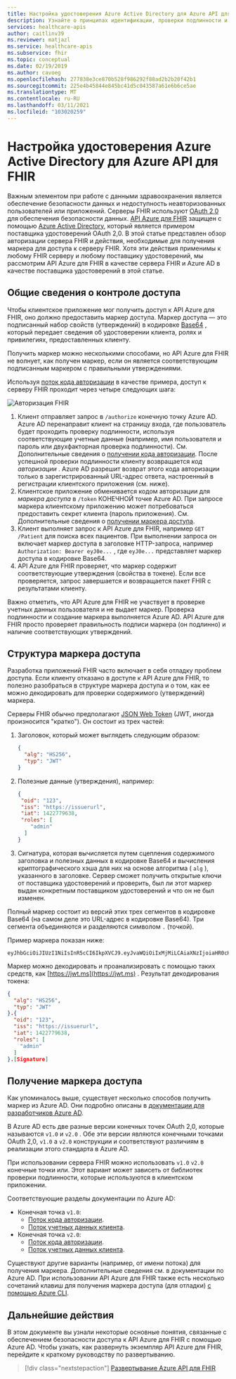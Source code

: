 ```yaml
---
title: Настройка удостоверения Azure Active Directory для Azure API для FHIR
description: Узнайте о принципах идентификации, проверки подлинности и авторизации для серверов Azure FHIR.
services: healthcare-apis
author: caitlinv39
ms.reviewer: matjazl
ms.service: healthcare-apis
ms.subservice: fhir
ms.topic: conceptual
ms.date: 02/19/2019
ms.author: cavoeg
ms.openlocfilehash: 277838e3ce870b528f986292f88ad2b2b20f42b1
ms.sourcegitcommit: 225e4b45844e845bc41d5c043587a61e6b6ce5ae
ms.translationtype: MT
ms.contentlocale: ru-RU
ms.lasthandoff: 03/11/2021
ms.locfileid: "103020259"
---
```

# <a name="azure-active-directory-identity-configuration-for-azure-api-for-fhir"></a>Настройка удостоверения Azure Active Directory для Azure API для FHIR

Важным элементом при работе с данными здравоохранения является обеспечение безопасности данных и недоступность неавторизованных пользователей или приложений. Серверы FHIR используют [OAuth 2,0](https://oauth.net/2/) для обеспечения безопасности данных. [API Azure для FHIR](https://azure.microsoft.com/services/azure-api-for-fhir/) защищен с помощью [Azure Active Directory](../../active-directory/index.yml), который является примером поставщика удостоверений OAuth 2,0. В этой статье представлен обзор авторизации сервера FHIR и действия, необходимые для получения маркера для доступа к серверу FHIR. Хотя эти действия применимы к любому FHIR серверу и любому поставщику удостоверений, мы рассмотрим API Azure для FHIR в качестве сервера FHIR и Azure AD в качестве поставщика удостоверений в этой статье.

## <a name="access-control-overview"></a>Общие сведения о контроле доступа

Чтобы клиентское приложение мог получить доступ к API Azure для FHIR, оно должно предоставить маркер доступа. Маркер доступа — это подписанный набор свойств (утверждений) в кодировке [Base64](https://en.wikipedia.org/wiki/Base64) , который передает сведения об удостоверении клиента, ролях и привилегиях, предоставленных клиенту.

Получить маркер можно несколькими способами, но API Azure для FHIR не волнует, как получен маркер, если он является соответствующим подписанным маркером с правильными утверждениями. 

Используя [поток кода авторизации](../../active-directory/azuread-dev/v1-protocols-oauth-code.md) в качестве примера, доступ к серверу FHIR проходит через четыре следующих шага:

![Авторизация FHIR](media/azure-ad-hcapi/fhir-authorization.png)

1. Клиент отправляет запрос в `/authorize` конечную точку Azure AD. Azure AD перенаправит клиент на страницу входа, где пользователь будет проходить проверку подлинности, используя соответствующие учетные данные (например, имя пользователя и пароль или двухфакторная проверка подлинности). См. Дополнительные сведения о [получении кода авторизации](../../active-directory/azuread-dev/v1-protocols-oauth-code.md#request-an-authorization-code). После успешной проверки подлинности клиенту возвращается *код авторизации* . Azure AD разрешит возврат этого кода авторизации только в зарегистрированный URL-адрес ответа, настроенный в регистрации клиентского приложения (см. ниже).
1. Клиентское приложение обменивается кодом авторизации для *маркера доступа* в `/token` КОНЕЧНОЙ точке Azure AD. При запросе маркера клиентскому приложению может потребоваться предоставить секрет клиента (пароль приложения). См. Дополнительные сведения о [получении маркера доступа](../../active-directory/azuread-dev/v1-protocols-oauth-code.md#use-the-authorization-code-to-request-an-access-token).
1. Клиент выполняет запрос к API Azure для FHIR, например `GET /Patient` для поиска всех пациентов. При выполнении запроса он включает маркер доступа в заголовке HTTP-запроса, например `Authorization: Bearer eyJ0e...` , где `eyJ0e...` представляет маркер доступа в кодировке Base64.
1. API Azure для FHIR проверяет, что маркер содержит соответствующие утверждения (свойства в токене). Если все проверяется, запрос завершается и возвращается пакет FHIR с результатами клиенту.

Важно отметить, что API Azure для FHIR не участвует в проверке учетных данных пользователя и не выдает маркер. Проверка подлинности и создание маркера выполняется Azure AD. API Azure для FHIR просто проверяет правильность подписи маркера (он подлинно) и наличие соответствующих утверждений.

## <a name="structure-of-an-access-token"></a>Структура маркера доступа

Разработка приложений FHIR часто включает в себя отладку проблем доступа. Если клиенту отказано в доступе к API Azure для FHIR, то полезно разобраться в структуре маркера доступа и о том, как ее можно декодировать для проверки содержимого (утверждений) маркера. 

Серверы FHIR обычно предполагают [JSON Web Token](https://en.wikipedia.org/wiki/JSON_Web_Token) (JWT, иногда произносится "кратко"). Он состоит из трех частей:

1. Заголовок, который может выглядеть следующим образом:
    ```json
    {
      "alg": "HS256",
      "typ": "JWT"
    }
    ```
1. Полезные данные (утверждения), например:
    ```json
    {
     "oid": "123",
     "iss": "https://issuerurl",
     "iat": 1422779638,
     "roles": [
        "admin"
      ]
    }
    ```
1. Сигнатура, которая вычисляется путем сцепления содержимого заголовка и полезных данных в кодировке Base64 и вычисления криптографического хэша для них на основе алгоритма ( `alg` ), указанного в заголовке. Сервер сможет получить открытые ключи от поставщика удостоверений и проверить, был ли этот маркер выдан конкретным поставщиком удостоверений и что он не был изменен.

Полный маркер состоит из версий этих трех сегментов в кодировке Base64 (на самом деле это URL-адрес в кодировке Base64). Три сегмента объединяются и разделяются символом `.` (точкой).

Пример маркера показан ниже:

```
eyJhbGciOiJIUzI1NiIsInR5cCI6IkpXVCJ9.eyJvaWQiOiIxMjMiLCAiaXNzIjoiaHR0cHM6Ly9pc3N1ZXJ1cmwiLCJpYXQiOjE0MjI3Nzk2MzgsInJvbGVzIjpbImFkbWluIl19.gzSraSYS8EXBxLN_oWnFSRgCzcmJmMjLiuyu5CSpyHI
```

Маркер можно декодировать и проанализировать с помощью таких средств, как [https://jwt.ms](https://jwt.ms) . Результат декодирования токена:

```json
{
  "alg": "HS256",
  "typ": "JWT"
}.{
  "oid": "123",
  "iss": "https://issuerurl",
  "iat": 1422779638,
  "roles": [
    "admin"
  ]
}.[Signature]
```

## <a name="obtaining-an-access-token"></a>Получение маркера доступа

Как упоминалось выше, существует несколько способов получить маркер из Azure AD. Они подробно описаны в [документации для разработчиков Azure AD](../../active-directory/develop/index.yml).

В Azure AD есть две разные версии конечных точек OAuth 2,0, которые называются `v1.0` и `v2.0` . Обе эти версии являются конечными точками OAuth 2,0, `v1.0` а `v2.0` конструкции и соответствуют различиям в реализации этого стандарта в Azure AD. 

При использовании сервера FHIR можно использовать `v1.0` `v2.0` конечные точки или. Этот вариант может зависеть от библиотек проверки подлинности, которые используются в клиентском приложении.

Соответствующие разделы документации по Azure AD:

* Конечная точка `v1.0`:
    * [Поток кода авторизации](../../active-directory/azuread-dev/v1-protocols-oauth-code.md).
    * [Поток учетных данных клиента](../../active-directory/azuread-dev/v1-oauth2-client-creds-grant-flow.md).
* Конечная точка `v2.0`:
    * [Поток кода авторизации](../../active-directory/develop/v2-oauth2-auth-code-flow.md).
    * [Поток учетных данных клиента](../../active-directory/develop/v2-oauth2-client-creds-grant-flow.md).

Существуют другие варианты (например, от имени потока) для получения маркера. Дополнительные сведения см. в документации по Azure AD. При использовании API Azure для FHIR также есть несколько сочетаний клавиш для получения маркера доступа (для отладки) [с помощью Azure CLI](get-healthcare-apis-access-token-cli.md).

## <a name="next-steps"></a>Дальнейшие действия

В этом документе вы узнали некоторые основные понятия, связанные с обеспечением безопасности доступа к API Azure для FHIR с помощью Azure AD. Чтобы узнать, как развернуть экземпляр API Azure для FHIR, перейдите к краткому руководству по развертыванию.

>[!div class="nextstepaction"]
>[Развертывание Azure API для FHIR](fhir-paas-portal-quickstart.md)